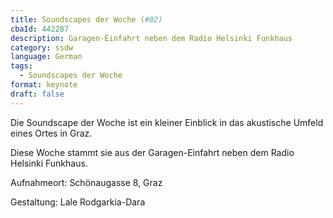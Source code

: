 ```yaml
---
title: Soundscapes der Woche (#02)
cbaId: 442287
description: Garagen-Einfahrt neben dem Radio Helsinki Funkhaus
category: ssdw
language: German
tags:
  - Soundscapes der Woche
format: keynote
draft: false
---
```

Die Soundscape der Woche ist ein kleiner Einblick in das akustische Umfeld eines Ortes in Graz.

Diese Woche stammt sie aus der Garagen-Einfahrt neben dem Radio Helsinki Funkhaus.

Aufnahmeort: Schönaugasse 8, Graz

Gestaltung: Lale Rodgarkia-Dara

